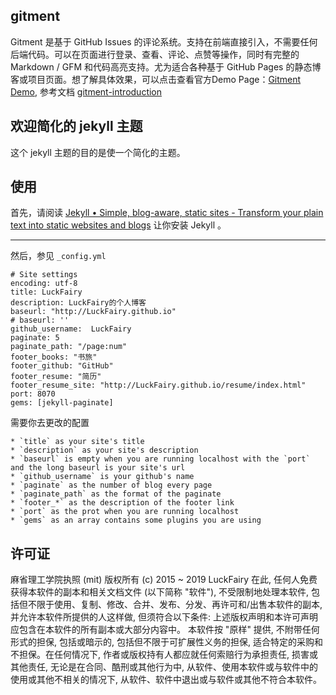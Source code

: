 ## gitment

Gitment 是基于 GitHub Issues 的评论系统。支持在前端直接引入，不需要任何后端代码。可以在页面进行登录、查看、评论、点赞等操作，同时有完整的 Markdown / GFM 和代码高亮支持。尤为适合各种基于 GitHub Pages 的静态博客或项目页面。想了解具体效果，可以点击查看官方Demo Page：[Gitment Demo](https://imsun.github.io/gitment/), 参考文档 [gitment-introduction](https://imsun.net/posts/gitment-introduction/)


## 欢迎简化的 jekyll 主题

这个 jekyll 主题的目的是使一个简化的主题。

## 使用

首先，请阅读 [Jekyll • Simple, blog-aware, static sites - Transform your plain text into static websites and blogs](http://jekyllrb.com/) 让你安装 Jekyll 。

---

然后，参见 `_config.yml` 

    # Site settings
    encoding: utf-8
    title: LuckFairy 
    description: LuckFairy的个人博客
    baseurl: "http://LuckFairy.github.io" 
    # baseurl: ''
    github_username:  LuckFairy
    paginate: 5
    paginate_path: "/page:num"
    footer_books: "书旅"
    footer_github: "GitHub"
    footer_resume: "简历"
    footer_resume_site: "http://LuckFairy.github.io/resume/index.html"
    port: 8070
    gems: [jekyll-paginate]

需要你去更改的配置

    * `title` as your site's title
    * `description` as your site's description
    * `baseurl` is empty when you are running localhost with the `port` and the long baseurl is your site's url
    * `github_username` is your github's name
    * `paginate` as the number of blog every page
    * `paginate_path` as the format of the paginate
    * `footer_*` as the description of the footer link
    * `port` as the prot when you are running localhost
    * `gems` as an array contains some plugins you are using
    
## 许可证
麻省理工学院执照 (mit)
版权所有 (c) 2015 ~ 2019 LuckFairy
在此, 任何人免费获得本软件的副本和相关文档文件 (以下简称 "软件"), 不受限制地处理本软件, 包括但不限于使用、复制、修改、合并、发布、分发、再许可和/出售本软件的副本, 并允许本软件所提供的人这样做, 但须符合以下条件:
上述版权声明和本许可声明应包含在本软件的所有副本或大部分内容中。
本软件按 "原样" 提供, 不附带任何形式的担保, 包括或暗示的, 包括但不限于可扩展性义务的担保, 适合特定的采购和不担保。在任何情况下, 作者或版权持有人都应就任何索赔行为承担责任, 损害或其他责任, 无论是在合同、酷刑或其他行为中, 从软件、使用本软件或与软件中的使用或其他不相关的情况下, 从软件、软件中退出或与软件或其他不符合本软件。
